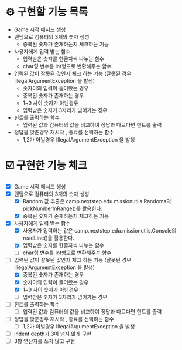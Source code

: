 # ⚙️ 구현할 기능 목록
- Game 시작 메서드 생성
- 랜덤으로 컴퓨터의 3개의 숫자 생성
  - 중복된 숫자가 존재하는지 체크하는 기능
- 사용자에게 입력 받는 함수
  - 입력받은 숫자를 한글자씩 나누는 함수
  - char형 변수를 int형으로 변환해주는 함수
- 입력된 값이 잘못된 값인지 체크 하는 기능 (잘못된 경우 IllegalArgumentException 을 발생)
  - 숫자이외 입력이 들어왔는 경우
  - 중복된 숫자가 존재하는 경우
  - 1~9 사이 숫자가 아닌경우
  - 입력받은 숫자가 3자리가 넘어가는 경우
- 힌트를 출력하는 함수
  - 입력된 값과 컴퓨터의 값을 비교하여 정답과 다르다면 힌트를 출력
- 정답을 맞춘경우 재시작 , 종료를 선택하는 함수
  - 1,2가 아닐경우 IllegalArgumentException 을 발생

# ☑️ 구현한 기능 체크
* [X] Game 시작 메서드 생성
* [X] 랜덤으로 컴퓨터의 3개의 숫자 생성
  * [X] Random 값 추출은 camp.nextstep.edu.missionutils.Randoms의 pickNumberInRange()를 활용한다.
  * [X] 중복된 숫자가 존재하는지 체크하는 기능
* [X] 사용자에게 입력 받는 함수
  * [X] 사용자가 입력하는 값은 camp.nextstep.edu.missionutils.Console의 readLine()을 활용한다.
  * [X] 입력받은 숫자를 한글자씩 나누는 함수
  * [ ] char형 변수를 int형으로 변환해주는 함수
* [ ] 입력된 값이 잘못된 값인지 체크 하는 기능 (잘못된 경우 IllegalArgumentException 을 발생)
  * [X] 중복된 숫자가 존재하는 경우
  * [X] 숫자이외 입력이 들어왔는 경우
  * [X] 1~9 사이 숫자가 아닌경우
  * [ ] 입력받은 숫자가 3자리가 넘어가는 경우
* [ ] 힌트를 출력하는 함수
  * [ ] 입력된 값과 컴퓨터의 값을 비교하여 정답과 다르다면 힌트를 출력
* [ ] 정답을 맞춘경우 재시작 , 종료를 선택하는 함수
  * [ ] 1,2가 아닐경우 IllegalArgumentException 을 발생
* [ ] indent depth가 3이 넘지 않게 구현
* [ ] 3항 연산자를 쓰지 않고 구현